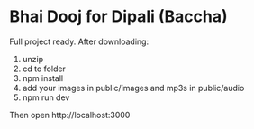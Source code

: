 # Bhai Dooj for Dipali (Baccha)

Full project ready. After downloading:

1. unzip
2. cd to folder
3. npm install
4. add your images in public/images and mp3s in public/audio
5. npm run dev

Then open http://localhost:3000
